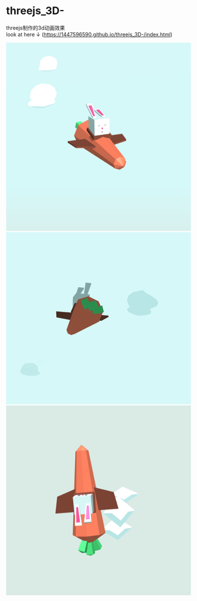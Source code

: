 # threejs_3D-
threejs制作的3d动画效果  
  look at here ↓
  (https://1447596590.github.io/threejs_3D-/index.html)

![Image text](https://github.com/1447596590/threejs_3D-/blob/master/readme-img/1.PNG)
![Image text](https://github.com/1447596590/threejs_3D-/blob/master/readme-img/2.PNG)
![Image text](https://github.com/1447596590/threejs_3D-/blob/master/readme-img/3.PNG)
